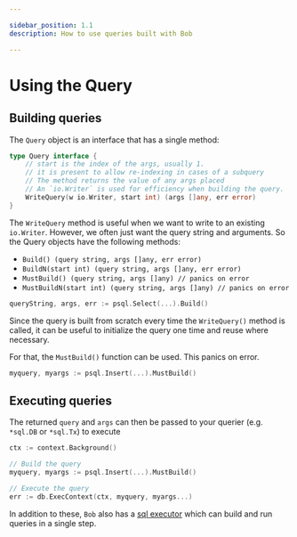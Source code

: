 ```yaml
---

sidebar_position: 1.1
description: How to use queries built with Bob

---
```


# Using the Query

## Building queries

The `Query` object is an interface that has a single method:

```go
type Query interface {
	// start is the index of the args, usually 1.
	// it is present to allow re-indexing in cases of a subquery
	// The method returns the value of any args placed
	// An `io.Writer` is used for efficiency when building the query.
	WriteQuery(w io.Writer, start int) (args []any, err error)
}
```

The `WriteQuery` method is useful when we want to write to an existing `io.Writer`. However, we often just want the query string and arguments. So the Query objects have the following methods:

* `Build() (query string, args []any, err error)`
* `BuildN(start int) (query string, args []any, err error)`
* `MustBuild() (query string, args []any) // panics on error`
* `MustBuildN(start int) (query string, args []any) // panics on error`

```go
queryString, args, err := psql.Select(...).Build()
```

Since the query is built from scratch every time the `WriteQuery()` method is called, it can be useful to initialize the query one time and reuse where necessary.

For that, the `MustBuild()` function can be used. This panics on error.

```go
myquery, myargs := psql.Insert(...).MustBuild()
```

## Executing queries

The returned `query` and `args` can then be passed to your querier (e.g. `*sql.DB` or `*sql.Tx`) to execute

```go
ctx := context.Background()

// Build the query
myquery, myargs := psql.Insert(...).MustBuild()

// Execute the query
err := db.ExecContext(ctx, myquery, myargs...)
```

In addition to these, `Bob` also has a [sql executor](../sql-executor/intro) which can build and run queries in a single step.
